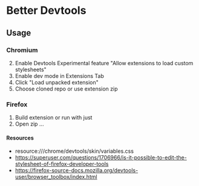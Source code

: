 # Better Devtools

## Usage

### Chromium

2. Enable Devtools Experimental feature "Allow extensions to load custom stylesheets"
3. Enable dev mode in Extensions Tab
4. Click "Load unpacked extension"
5. Choose cloned repo or use extension zip

### Firefox

1. Build extension or run with just
2. Open zip ...

#### Resources

- resource:///chrome/devtools/skin/variables.css
- https://superuser.com/questions/1706966/is-it-possible-to-edit-the-stylesheet-of-firefox-developer-tools
- https://firefox-source-docs.mozilla.org/devtools-user/browser_toolbox/index.html
